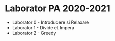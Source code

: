 # Laborator PA 2020-2021

* Laborator 0 - Introducere si Relaxare
* Laborator 1 - Divide et Impera
* Laborator 2 - Greedy

